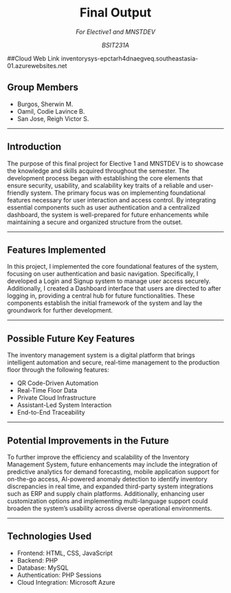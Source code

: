 <h1 align="center">Final Output</b></h1>
<p align="center"><em>For Elective1 and MNSTDEV</em></p>
<p align="center"><em>BSIT231A</em></p>

##Cloud Web Link
inventorysys-epctarh4dnaegveq.southeastasia-01.azurewebsites.net

## Group Members

-  Burgos, Sherwin M.  
-  Oamil, Codie Lavince B.
-  San Jose, Reigh Victor S.

---

## Introduction

The purpose of this final project for Elective 1 and MNSTDEV is to showcase the knowledge and skills acquired throughout the semester. The development process began with establishing the core elements that ensure security, usability, and scalability key traits of a reliable and user-friendly system. The primary focus was on implementing foundational features necessary for user interaction and access control. By integrating essential components such as user authentication and a centralized dashboard, the system is well-prepared for future enhancements while maintaining a secure and organized structure from the outset.

---

## Features Implemented

In this project, I implemented the core foundational features of the system, focusing on user authentication and basic navigation. Specifically, I developed a Login and Signup system to manage user access securely. Additionally, I created a Dashboard interface that users are directed to after logging in, providing a central hub for future functionalities. These components establish the initial framework of the system and lay the groundwork for further development.

---

## Possible Future Key Features

The inventory management system is a digital platform that brings intelligent automation and secure, real-time management to the production floor through the following features: 

- QR Code-Driven Automation
- Real-Time Floor Data
- Private Cloud Infrastructure
- Assistant-Led System Interaction
- End-to-End Traceability

---

## Potential Improvements in the Future

To further improve the efficiency and scalability of the Inventory Management System, future enhancements may include the integration of predictive analytics for demand forecasting, mobile application support for on-the-go access, AI-powered anomaly detection to identify inventory discrepancies in real time, and expanded third-party system integrations such as ERP and supply chain platforms. Additionally, enhancing user customization options and implementing multi-language support could broaden the system’s usability across diverse operational environments.

---

## Technologies Used

- Frontend: HTML, CSS, JavaScript
- Backend: PHP
- Database: MySQL
- Authentication: PHP Sessions
- Cloud Integration: Microsoft Azure
